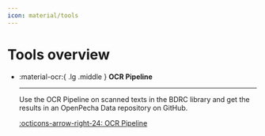```yaml
---
icon: material/tools
---
```


# Tools overview

<div class="grid cards" markdown>

-   :material-ocr:{ .lg .middle } __OCR Pipeline__

    ---

    Use the OCR Pipeline on scanned texts in the BDRC library and get the results in an OpenPecha Data repository on GitHub.

    [:octicons-arrow-right-24: OCR Pipeline](https://tools.openpecha.org/pipelines/)

</div>
